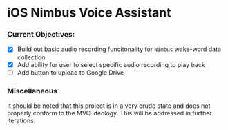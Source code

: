 # iOS Nimbus Voice Assistant

### Current Objectives:
- [x] Build out basic audio recording funcitonality for `Nimbus` wake-word data collection
- [x] Add ability for user to select specific audio recording to play back
- [ ] Add button to upload to Google Drive

### Miscellaneous
It should be noted that this project is in a very crude state and does not properly conform to the MVC ideology. This will be addressed in further iterations.

